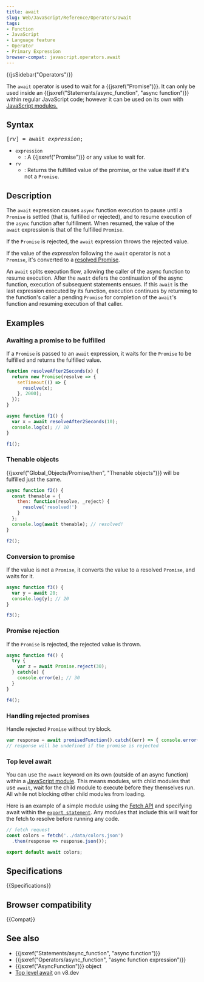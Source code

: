 ```yaml
---
title: await
slug: Web/JavaScript/Reference/Operators/await
tags:
- Function
- JavaScript
- Language feature
- Operator
- Primary Expression
browser-compat: javascript.operators.await
---
```

{{jsSidebar("Operators")}}

The `await` operator is used to wait for a {{jsxref("Promise")}}. It can
only be used inside an
{{jsxref("Statements/async_function", "async function")}}
within regular JavaScript code; however it can be used on its own with
[JavaScript modules.](/en-US/docs/Web/JavaScript/Guide/Modules)

## Syntax

<pre class="brush: js">[<em>rv</em>] = await <em>expression</em>;</pre>

- `expression`
  - : A {{jsxref("Promise")}} or any value to wait for.
- `rv`
  - : Returns the fulfilled value of the promise, or the value itself if it's
    not a `Promise`.

## Description

The `await` expression causes `async` function execution to pause until a
`Promise` is settled (that is, fulfilled or rejected), and to resume execution
of the `async` function after fulfillment. When resumed, the value of the
`await` expression is that of the fulfilled `Promise`.

If the `Promise` is rejected, the `await` expression throws the rejected value.

If the value of the _expression_ following the `await` operator is not a
`Promise`, it's converted to a
[resolved Promise](/en-US/docs/Web/JavaScript/Reference/Global_Objects/Promise/resolve).

An `await` splits execution flow, allowing the caller of the async function to
resume execution. After the `await` defers the continuation of the async
function, execution of subsequent statements ensues. If this `await` is the last
expression executed by its function, execution continues by returning to the
function's caller a pending `Promise` for completion of the `await`'s function
and resuming execution of that caller.

## Examples

### Awaiting a promise to be fulfilled

If a `Promise` is passed to an `await` expression, it waits for the `Promise` to
be fulfilled and returns the fulfilled value.

```js
function resolveAfter2Seconds(x) {
  return new Promise(resolve => {
    setTimeout(() => {
      resolve(x);
    }, 2000);
  });
}

async function f1() {
  var x = await resolveAfter2Seconds(10);
  console.log(x); // 10
}

f1();
```

### Thenable objects

{{jsxref("Global_Objects/Promise/then", "Thenable objects")}}
will be fulfilled just the same.

```js
async function f2() {
  const thenable = {
    then: function(resolve, _reject) {
      resolve('resolved!')
    }
  };
  console.log(await thenable); // resolved!
}

f2();
```

### Conversion to promise

If the value is not a `Promise`, it converts the value to a resolved `Promise`,
and waits for it.

```js
async function f3() {
  var y = await 20;
  console.log(y); // 20
}

f3();
```

### Promise rejection

If the `Promise` is rejected, the rejected value is thrown.

```js
async function f4() {
  try {
    var z = await Promise.reject(30);
  } catch(e) {
    console.error(e); // 30
  }
}

f4();
```

### Handling rejected promises

Handle rejected `Promise` without try block.

```js
var response = await promisedFunction().catch((err) => { console.error(err); });
// response will be undefined if the promise is rejected
```

### Top level await

You can use the `await` keyword on its own (outside of an async function) within
a [JavaScript module](/en-US/docs/Web/JavaScript/Guide/Modules). This means
modules, with child modules that use `await`, wait for the child module to
execute before they themselves run. All while not blocking other child modules
from loading.

Here is an example of a simple module using the
[Fetch API](/en-US/docs/Web/API/Fetch_API) and specifying await within the
[`export statement`](/en-US/docs/Web/JavaScript/Reference/Statements/export).
Any modules that include this will wait for the fetch to resolve before running
any code.

```js
// fetch request
const colors = fetch('../data/colors.json')
  .then(response => response.json());

export default await colors;
```

## Specifications

{{Specifications}}

## Browser compatibility

{{Compat}}

## See also

- {{jsxref("Statements/async_function", "async function")}}
- {{jsxref("Operators/async_function", "async function expression")}}
- {{jsxref("AsyncFunction")}} object
- [Top level await](https://v8.dev/features/top-level-await) on v8.dev
